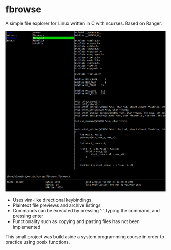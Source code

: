 # fbrowse
A simple file explorer for Linux written in C with ncurses. Based on Ranger.

![alt text](fbrowse_screenshot.png?raw=true)

* Uses vim-like directional keybindings. 
* Plaintext file previews and archive listings
* Commands can be executed by pressing ':', typing the command, and pressing enter
* Functionality such as copying and pasting files has not been implemented

This small project was build aside a system programming course in order to practice using posix functions.
